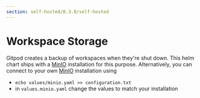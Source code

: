 ```yaml
---
section: self-hosted/0.3.0/self-hosted
---
```


# Workspace Storage

Gitpod creates a backup of workspaces when they're shut down.
This helm chart ships with a [MinIO](https://min.io/) installation for this purpose.
Alternatively, you can connect to your own [MinIO](https://min.io/) installation using

- `echo values/minio.yaml >> configuration.txt`
- in `values.minio.yaml` change the values to match your installation
